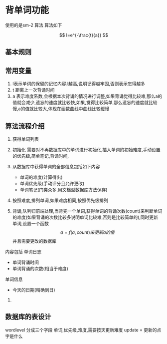 
# 背单词功能
使用的是sm-2 算法
算法如下

$$
l=e^{-\frac{t}{a}} 
$$

## 基本规则
## 常用变量
1. l表示单词的保留的记忆内容.l越高,说明记得越牢固,否则表示忘得越多
2. t 距离上一次背诵时间
3. a 表示难度系数,会根据本次背诵的情况进行调整,如果背诵觉得比较难,那么a的值就会减少,遗忘的速度就比较快,如果,觉得比较简单,那么遗忘的速度就比较慢,a的值就比较大,体现在函数曲线中曲线比较缓慢
## 算法流程介绍
1. 获得单词列表
2. 初始化
   需要对不再数据库中的单词进行初始化,插入单词的初始难度,手动设置的优先级,简单笔记,背诵时间,
3. 从数据库中获得单词的全部信息包括如下内容

   * 单词的难度(计算得出)
   * 单词优先级(手动评分且允许更改)
   * 单词笔记(门类众多,用文档型数据库方法保存)
4. 按照难度,排列单词,如果难度相同,按照优先级排列
5. 背诵,队列归前端处理,当背完一个单词,获得单词的背诵次数(count)来判断单词的难度(如果背诵的次数比较多说明单词比较难,否则是比较简单的),同时更新单词,设置一个函数
$$
a=f(a,count) 来更新a的值
$$
并且需要更改的数据库

内容包括
单词日志
   * 单词背诵时间
   * 单词背诵的次数(相当于难度)

单词信息

   * 今天的日期(精确到日)
1. 


## 数据库的表设计
wordlevel
分成三个字段
单词,优先级,难度,需要按天更新难度
update = 更新的点字是什么